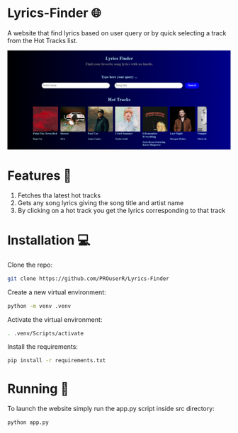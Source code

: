 # Lyrics-Finder 🌐
A website that find lyrics based on user query or by quick selecting a track from the Hot Tracks list.



<img src="Screenshot.PNG">

# Features 🎇
1. Fetches tha latest hot tracks
2. Gets any song lyrics giving the song title and artist name
3. By clicking on a hot track you get the lyrics corresponding to that track

# Installation 💻
Clone the repo:
```sh
git clone https://github.com/PROuserR/Lyrics-Finder
```

Create a new virtual environment:
```sh
python -m venv .venv
```

Activate the virtual environment:
```sh
. .venv/Scripts/activate
```

Install the requirements:
```sh
pip install -r requirements.txt
```

# Running 🚀
To launch the website simply run the app.py script inside src directory:

```sh
python app.py
```